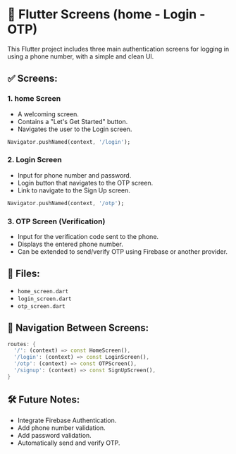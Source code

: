 # 📱 Flutter Screens (home - Login - OTP)

This Flutter project includes three main authentication screens for logging in using a phone number, with a simple and clean UI.

## ✅ Screens:

### 1. home Screen

* A welcoming screen.
* Contains a "Let's Get Started" button.
* Navigates the user to the Login screen.

```dart
Navigator.pushNamed(context, '/login');
```

### 2. Login Screen

* Input for phone number and password.
* Login button that navigates to the OTP screen.
* Link to navigate to the Sign Up screen.

```dart
Navigator.pushNamed(context, '/otp');
```

### 3. OTP Screen (Verification)

* Input for the verification code sent to the phone.
* Displays the entered phone number.
* Can be extended to send/verify OTP using Firebase or another provider.

## 🧩 Files:

* `home_screen.dart`
* `login_screen.dart`
* `otp_screen.dart`

## 🧭 Navigation Between Screens:

```dart
routes: {
  '/': (context) => const HomeScreen(),
  '/login': (context) => const LoginScreen(),
  '/otp': (context) => const OTPScreen(),
  '/signup': (context) => const SignUpScreen(),
}
```


## 🛠️ Future Notes:

* Integrate Firebase Authentication.
* Add phone number validation.
* Add password validation.
* Automatically send and verify OTP.
